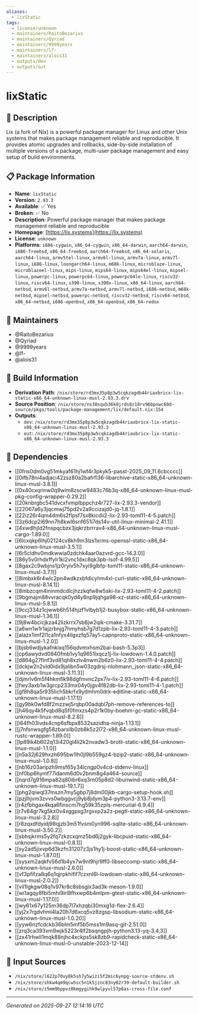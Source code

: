 ```yaml
---
aliases:
  - lixStatic
tags:
  - license/unknown
  - maintainers/RaitoBezarius
  - maintainers/Qyriad
  - maintainers/9999years
  - maintainers/lf-
  - maintainers/alois31
  - outputs/dev
  - outputs/out
---
```


# lixStatic

## 📝 Description

Lix (a fork of Nix) is a powerful package manager for Linux and other Unix systems that
makes package management reliable and reproducible. It provides atomic
upgrades and rollbacks, side-by-side installation of multiple versions of
a package, multi-user package management and easy setup of build
environments.


## 📋 Package Information

- **Name**: `lixStatic`
- **Version**: `2.93.3`
- **Available**: ✅ Yes
- **Broken**: ✅ No
- **Description**: Powerful package manager that makes package management reliable and reproducible
- **Homepage**: [https://lix.systems](https://lix.systems)
- **License**: `unknown`
- **Platforms**: `i686-cygwin`, `x86_64-cygwin`, `x86_64-darwin`, `aarch64-darwin`, `i686-freebsd`, `x86_64-freebsd`, `aarch64-freebsd`, `x86_64-solaris`, `aarch64-linux`, `armv5tel-linux`, `armv6l-linux`, `armv7a-linux`, `armv7l-linux`, `i686-linux`, `loongarch64-linux`, `m68k-linux`, `microblaze-linux`, `microblazeel-linux`, `mips-linux`, `mips64-linux`, `mips64el-linux`, `mipsel-linux`, `powerpc-linux`, `powerpc64-linux`, `powerpc64le-linux`, `riscv32-linux`, `riscv64-linux`, `s390-linux`, `s390x-linux`, `x86_64-linux`, `aarch64-netbsd`, `armv6l-netbsd`, `armv7a-netbsd`, `armv7l-netbsd`, `i686-netbsd`, `m68k-netbsd`, `mipsel-netbsd`, `powerpc-netbsd`, `riscv32-netbsd`, `riscv64-netbsd`, `x86_64-netbsd`, `i686-openbsd`, `x86_64-openbsd`, `x86_64-redox`
## 👥 Maintainers

- @RaitoBezarius
- @Qyriad
- @9999years
- @lf-
- @alois31


## 🔧 Build Information

- **Derivation Path**: `/nix/store/rd3mx35p8p3w5cqkzagdb44riaxbricx-lix-static-x86_64-unknown-linux-musl-2.93.3.drv`
- **Source Position**: `/nix/store/ns30sqxb36k8jrds8z18rv96bpnwc60d-source/pkgs/tools/package-management/lix/default.nix:154`
- **Outputs**:
  - `dev`:  `/nix/store/rd3mx35p8p3w5cqkzagdb44riaxbricx-lix-static-x86_64-unknown-linux-musl-2.93.3`
  - `out`:  `/nix/store/rd3mx35p8p3w5cqkzagdb44riaxbricx-lix-static-x86_64-unknown-linux-musl-2.93.3`

## 🔗 Dependencies

- [[0fns0dm0vg51mkyaf61hj1wf4r3pkyk5-passt-2025_09_11.6cbcccc]]
- [[0ifb78ni4adjaci42zsz80a2bafrfl36-libarchive-static-x86_64-unknown-linux-musl-3.8.1]]
- [[0x40cxqrinw0q9wim8zscw9483c76b3q-x86_64-unknown-linux-musl-pkg-config-wrapper-0.29.2]]
- [[20knbrgbc541dvcxfvmplbppchz4r727-lix-2.93.3-vendor]]
- [[22067a6y3jqcmwj75pd2v2a9ccizajd0-jq-1.8.1]]
- [[22iz26r4qm4dm6s2flpsf7sx8kicdii2-lix-2.93-toml11-4-5.patch]]
- [[3z6dcp2i69nn7h8kwl6snf651i7ds14v-util-linux-minimal-2.41.1]]
- [[4xwdlhjld2fnspqcbzx3jqkrzbrrrav4-x86_64-unknown-linux-musl-cargo-1.89.0]]
- [[6lcxqkp6lhj02124cv8kh9m3lzs1xrms-openssl-static-x86_64-unknown-linux-musl-3.5.1]]
- [[6r5cldhv0mdkwwia0zdchk4aar0azvrd-gcc-14.3.0]]
- [[86y5v0rhdxffylr1ki2vnc1dxc8qk3pb-lsof-4.99.5]]
- [[8gax2c9wbjns1jz0ryiv5h7xyi9glbfp-toml11-static-x86_64-unknown-linux-musl-3.7.1]]
- [[8imbxk6r4wlc2pn4wdkzxbfdlcyhm4xl-curl-static-x86_64-unknown-linux-musl-8.14.1]]
- [[8mbzcqm4ininmdcdlcjhzzkqfw8w5ski-lix-2.93-toml11-4-2.patch]]
- [[9bgmajm88vvracqk0yd4y6np9jqhga98-xz-static-x86_64-unknown-linux-musl-5.8.1]]
- [[9ccj334z1cjwwb6h514hjzf1vlbyb1j2-busybox-static-x86_64-unknown-linux-musl-1.36.1]]
- [[9j8w4bcicjkza42lizkrrx7sb6jw2qik-cmake-3.31.7]]
- [[a6wn1w1r1ajzrbnjg7hmyhsb7g7d1zpb-lix-2.93-toml11-4-3.patch]]
- [[alazx1imf2l1ca1nfyx4ilgxzfq57ay1-capnproto-static-x86_64-unknown-linux-musl-1.2.0]]
- [[bjsb6wdjykafnkixq156qdvmxhsm2bai-bash-5.3p3]]
- [[cp6awydvd0840fmb1vy1q9651lxqcz1j-lix-lowdown-1.4.0.patch]]
- [[d864g27flnf3vd81qh8xzlv4nwm2b6z0-lix-2.93-toml11-4-4.patch]]
- [[dckjw2n2vld0idx9jalibn5w03zgdrsj-nlohmann_json-static-x86_64-unknown-linux-musl-3.11.3]]
- [[djmrlv6m5f4hkmfik98dgfmvnc2px7iv-lix-2.93-toml11-4-6.patch]]
- [[fwy3axb1w3grcp233mx04y0jgv4f82db-lix-2.93-toml11-4-1.patch]]
- [[gf8h8qa5r935lich5bkrfx9ydmhm0drk-editline-static-x86_64-unknown-linux-musl-1.17.1]]
- [[gy9bk0wfd8f2mzzwj5rqbp00adqbl7ph-remove-references-to]]
- [[h46qy4k5fvqbd8q5f0fmxzs4p2r1k0by-boehm-gc-static-x86_64-unknown-linux-musl-8.2.8]]
- [[i64fh03ivds4cnp6sfbpx8532sazidha-ninja-1.13.1]]
- [[j7nfsnwsgfg58zbarsilb0zb8k5z2l72-x86_64-unknown-linux-musl-rustc-wrapper-1.89.0]]
- [[lp89ik4b602q13i420gl4li2k2nvadw3-brotli-static-x86_64-unknown-linux-musl-1.1.0]]
- [[n5a32j629hxzh695bw1lh0jl9b559gz4-bzip2-static-x86_64-unknown-linux-musl-1.0.8]]
- [[nb16z03aripzh9msf65y34icngp0v4cd-stdenv-linux]]
- [[nf0bp6hymf77idanm6d0v2bnm8g4a464-source]]
- [[nqrd7g916mpa82q80ibr6xq3rn05p8d2-libunwind-static-x86_64-unknown-linux-musl-19.1.7]]
- [[phg2qiwql37mszn7my5gbp7j8dm00jkb-cargo-setup-hook.sh]]
- [[pzjlhjvm3zvvs0wbggvcj9yb8jdym3p4-python3-3.13.7-env]]
- [[r4zfbhgax4kqa6finscm7hg59k35zpls-mercurial-6.9.4]]
- [[r7v64gr7kg5kx0v4xggpxg3rgxxp2a2z-pegtl-static-x86_64-unknown-linux-musl-3.2.8]]
- [[r8zqxdfdyidj98qjzb3m51fvsm0yn996-sqlite-static-x86_64-unknown-linux-musl-3.50.2]]
- [[sbhsjkrms5y2fq7zkzcxqmz5bd6j2gyk-libcpuid-static-x86_64-unknown-linux-musl-0.8.1]]
- [[sy2ad5jixvp6d3kzfn31207z3js1hy1j-boost-static-x86_64-unknown-linux-musl-1.87.0]]
- [[sysxm2aqkfv56d1b4yx7w9nl9hjr9ff0-libseccomp-static-x86_64-unknown-linux-musl-2.6.0]]
- [[vf3pfifza8q6q1qjrpkhifif7czxnl6l-lowdown-static-x86_64-unknown-linux-musl-2.0.2]]
- [[vil1lgkgw08q1v97kr8c8sbsgix3ad3k-meson-1.9.0]]
- [[wi1agqy8fbi5mhi9irl8fhxwp6b4mlpm-gtest-static-x86_64-unknown-linux-musl-1.17.0]]
- [[wy61x67y125m36dp7l7xhzqbi30mxg1d-flex-2.6.4]]
- [[yj2x7rgdvhml4la20h7d6xcq5vz8zgsp-libsodium-static-x86_64-unknown-linux-musl-1.0.20]]
- [[yyw6nzfcdckb36blm5mf5b5mss1m9asq-git-2.51.0]]
- [[zrq3ca393xm9wjk5223r4lf2bsqngpjh-python3.13-yq-3.4.3]]
- [[zx41rhwli1mqk88njhc4xckps5sk8zb9-rapidcheck-static-x86_64-unknown-linux-musl-0-unstable-2023-12-14]]

## 📁 Input Sources

- `/nix/store/l622p70vy8k5sh7y5wizi5f2mic6ynpg-source-stdenv.sh`
- `/nix/store/shkw4qm9qcw5sc5n1k5jznc83ny02r39-default-builder.sh`
- `/nix/store/z5mm9bppvz0kmgygihk9wlpyvl57p6as-cross-file.conf`

---
*Generated on 2025-09-27 12:14:16 UTC*
